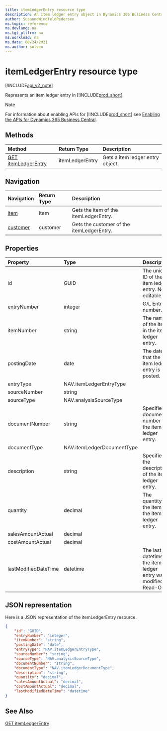 ```yaml
---
title: itemLedgerEntry resource type
description: An item ledger entry object in Dynamics 365 Business Central.
author: SusanneWindfeldPedersen
ms.topic: reference
ms.devlang: na
ms.tgt_pltfrm: na
ms.workload: na
ms.date: 08/24/2021
ms.author: solsen
---
```


# itemLedgerEntry resource type

[!INCLUDE[api_v2_note](../../../includes/api_v2_note.md)]

<!-- START>DO_NOT_EDIT -->
<!-- IMPORTANT:Do not edit any of the content between here and the END>DO_NOT_EDIT. -->
Represents an item ledger entry in [!INCLUDE[prod_short](../../../includes/prod_short.md)].

> [!NOTE]
> For information about enabling APIs for [!INCLUDE[prod_short](../../../includes/prod_short.md)] see [Enabling the APIs for Dynamics 365 Business Central](../enabling-apis-for-dynamics-nav.md).

## Methods

| Method | Return Type|Description |
|:--------------------|:-----------|:-------------------------|
|[GET itemLedgerEntry](../api/dynamics_itemledgerentry_get.md)|itemLedgerEntry|Gets a item ledger entry object.|


## Navigation

| Navigation |Return Type| Description |
|:----------|:----------|:-----------------|
|[item](dynamics_item.md)|item |Gets the item of the itemLedgerEntry.|
|[customer](dynamics_customer.md)|customer |Gets the customer of the itemLedgerEntry.|

## Properties

| Property           | Type   |Description     |
|:-------------------|:-------|:---------------|
|id|GUID|The unique ID of the item ledger entry. Non-editable.|
|entryNumber|integer|G/L Entry number.|
|itemNumber|string|The name of the item in the item ledger entry.|
|postingDate|date|The date that the item ledger entry   is posted.|
|entryType|NAV.itemLedgerEntryType||
|sourceNumber|string||
|sourceType|NAV.analysisSourceType||
|documentNumber|string|Specifies a document number for the item ledger entry.|
|documentType|NAV.itemLedgerDocumentType||
|description|string|Specifies the description of the item ledger entry.|
|quantity|decimal|The quantity of the item in the item ledger entry.|
|salesAmountActual|decimal||
|costAmountActual|decimal||
|lastModifiedDateTime|datetime|The last datetime the item ledger entry was modified. Read-Only.|

## JSON representation

Here is a JSON representation of the itemLedgerEntry resource.


```json
{
    "id": "GUID",
    "entryNumber": "integer",
    "itemNumber": "string",
    "postingDate": "date",
    "entryType": "NAV.itemLedgerEntryType",
    "sourceNumber": "string",
    "sourceType": "NAV.analysisSourceType",
    "documentNumber": "string",
    "documentType": "NAV.itemLedgerDocumentType",
    "description": "string",
    "quantity": "decimal",
    "salesAmountActual": "decimal",
    "costAmountActual": "decimal",
    "lastModifiedDateTime": "datetime"
}
```
<!-- IMPORTANT: END>DO_NOT_EDIT -->

## See Also
[GET itemLedgerEntry](../api/dynamics_itemledgerentry_get.md)
